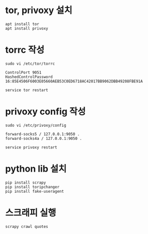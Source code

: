 # tor, privoxy 설치

    apt install tor
    apt install privoxy

# torrc 작성
    sudo vi /etc/tor/torrc
```
ControlPort 9051   
HashedControlPassword 16:85E4506F6003E05660AEB53C0ED6718AC42017BB9062DBB49208FBE91A
```
    service tor restart

# privoxy config 작성
    sudo vi /etc/privoxy/config
```
forward-socks5 / 127.0.0.1:9050 .
forward-socks4a / 127.0.0.1:9050 .
```
    service privoxy restart

# python lib 설치
    pip install scrapy
    pip install toripchanger
    pip install fake-useragent

# 스크래피 실행
    scrapy crawl quotes
